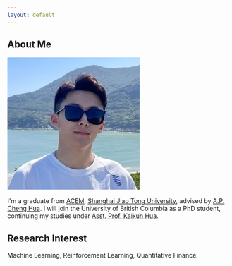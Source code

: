 ```yaml
---
layout: default
---
```


## About Me

<img class="profile-picture" src="yuwang.jpeg">

I'm a graduate from [ACEM](https://www.acem.sjtu.edu.cn/en), [Shanghai Jiao Tong University](https://www.sjtu.edu.cn/), advised by [A.P. Cheng Hua](https://www.acem.sjtu.edu.cn/en/faculty/huacheng.html). I will join the University of British Columbia as a PhD student, continuing my studies under [Asst. Prof. Kaixun Hua](https://kingsley1989.github.io/).

## Research Interest

Machine Learning, Reinforcement Learning, Quantitative Finance.

<!-- ## Publications

1. F.Bar, J.Doe: Effects of having a placeholder of a name
2. S.Holmes, J.Watson: Consequences of living with a sociopath in London -->

<!-- ## Typography

This is a [link](http://google.com). Something *italics* and something **bold**.

Here is a table

Year | Award | Category
-----|-------|--------
2014 | Emmy  | Won Outstanding Lead Actor in a miniseries or a movie
2015 | BAFTA | Nominated for Best Leading Actor for Sherlock
2014 | Satellite | Won Best Actor miniseries or television film

Here is a horizontal rule

---

Here is a blockquote

> To a great mind, nothing is little

## References

* Foo Bar: Head of Department, Placeholder Names, Lorem
* John Doe: Associate Professor, Department of Computer Science, Ipsum -->

